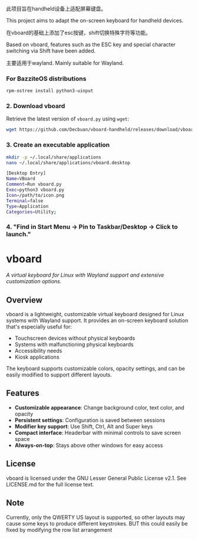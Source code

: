 此项目旨在handheld设备上适配屏幕键盘。

This project aims to adapt the on-screen keyboard for handheld devices.

在vboard的基础上添加了esc按键，shift切换特殊字符等功能。 

Based on vboard, features such as the ESC key and special character switching via Shift have been added.

主要适用于wayland.
Mainly suitable for Wayland.


### **For BazziteOS distributions**  
```bash
rpm-ostree install python3-uinput
```

### **2. Download vboard**  
Retrieve the latest version of `vboard.py` using `wget`:  
```bash
wget https://github.com/Decbuan/vboard-handheld/releases/download/vboard-handheld/vboard.py
```

### **3. Create an executable application**  
```bash
mkdir -p ~/.local/share/applications
nano ~/.local/share/applications/vboard.desktop
```
```bash
[Desktop Entry]
Name=VBoard
Comment=Run vboard.py
Exec=python3 vboard.py
Icon=/path/to/icon.png  
Terminal=false  
Type=Application
Categories=Utility;
```

### **4. "Find in Start Menu → Pin to Taskbar/Desktop → Click to launch."**  

# vboard
*A virtual keyboard for Linux with Wayland support and extensive customization options.*


## Overview
vboard is a lightweight, customizable virtual keyboard designed for Linux systems with Wayland support. It provides an on-screen keyboard solution that's especially useful for:

- Touchscreen devices without physical keyboards
- Systems with malfunctioning physical keyboards
- Accessibility needs
- Kiosk applications

The keyboard supports customizable colors, opacity settings, and can be easily modified to support different layouts.

## Features
- **Customizable appearance**: Change background color, text color, and opacity
- **Persistent settings**: Configuration is saved between sessions
- **Modifier key support**: Use Shift, Ctrl, Alt and Super keys
- **Compact interface**: Headerbar with minimal controls to save screen space
- **Always-on-top**: Stays above other windows for easy access


## License
vboard is licensed under the GNU Lesser General Public License v2.1. See LICENSE.md for the full license text.

## Note
Currently, only the QWERTY US layout is supported, so other layouts may cause some keys to produce different keystrokes. BUT this could easily be fixed by modifying the row list arrangement
